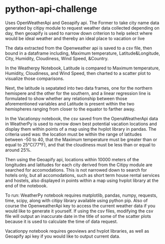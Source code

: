 # python-api-challenge

Uses OpenWeatherApi and Geoapify api. The Former to take city name data generated by citipy module to request weather data collected depending on day, then geoapify is used  to narrow down criterion to help select where would be ideal weather and thereby an ideal place to vacation or live


The data extracted from the Openweather api is saved to a csv file, then bound in a dataframe including, Maximum temperature, Latitude&Longitude, City,	Humidity, Cloudiness,	Wind Speed,	&Country.

In the Weatherpy Notebook, Latitude is compared to Maximum temperature, Humidity, Cloudiness,	and Wind Speed, then charted to a scatter plot to visualize those comparisons. 

Next, the latitude is sepatated into two data frames, one for the northern hemispere and the other for the southern, and a linear regression line is formulated to show whether any relationship between those aforementioned variables and Latitude is present within the two hemispheres ranging from closer to the equator to farther away.

In the Vacationpy notebook, the csv saved from the OpenaWeatherApi data in WeatherPy is used to narrow down best potential vacation locations and display them within  points of a map using the hvplot library in pandas. The criteria used was: the location must be within the range of latitudes between -50 to 40, that the Maximum temperature must be greater than or equal to 25°C(77°F), and that the cloudiness must be less than or equal to around 25%. 

Then using the Geoapify api, locations within 10000 meters of the longitudes and latitudes for each city derived from the Citipy module are searched for accomodations. This is not narrowed down to search for hotels only, but all accomodations, such as short term house rental services and hostels, also displayed in points within a map using hvplot library at the end of the notebook.


To run:
WeatherPy notebook requires matplotlib, pandas, numpy, requests, time, scipy, along with citipy library available using python pip. 
Also of course the OpenweatherApi key to access the current weather data if you would like to generate it yourself. If using the csv files, modifying the csv file will output an inaccurate date in the title of some of the scatter plots because it is used to calculate the time of data request.

Vacationpy notebook requires geoviews and hvplot libraries, as well as Geoapify api key if you would like to output current data.
